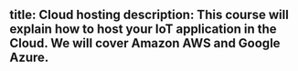 title: Cloud hosting
description: This course will explain how to host your IoT application in the Cloud. We will cover Amazon AWS and Google Azure.
---

